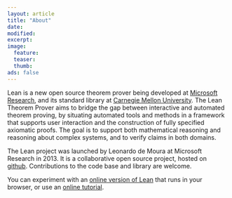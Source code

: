 ```yaml
---
layout: article
title: "About"
date:
modified:
excerpt:
image:
  feature:
  teaser:
  thumb:
ads: false
---
```


Lean is a new open source
theorem prover being developed at <a href="http://research.microsoft.com">Microsoft Research</a>, and its
standard library at <a href="http://www.cmu.edu">Carnegie Mellon University</a>.
The Lean Theorem Prover aims to bridge the gap between interactive
and automated theorem proving, by situating automated tools and
methods in a framework that supports user interaction and the
construction of fully specified axiomatic proofs. The goal is to
support both mathematical reasoning and reasoning about complex
systems, and to verify claims in both domains.

The Lean project was launched by Leonardo de Moura at Microsoft
Research in 2013. It is a collaborative open source project, hosted on
[github](https://github.com/leanprover/lean). Contributions to the
code base and library are welcome.

You can experiment with an
[online version of Lean](https://leanprover.github.io/tutorial/?live)
that runs in your browser, or use an
[online tutorial](https://leanprover.github.io/tutorial).
